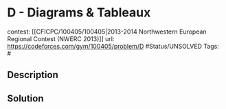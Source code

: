 # D - Diagrams & Tableaux

contest: [[CFICPC/100405/100405|2013-2014 Northwestern European Regional Contest (NWERC 2013)]]
url: https://codeforces.com/gym/100405/problem/D
#Status/UNSOLVED
Tags: #

## Description

## Solution

